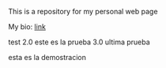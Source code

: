 This is a repository for my personal web page

My bio: [link](Bio.md)

test 2.0 este es la prueba 3.0 ultima prueba 

esta es la demostracion
